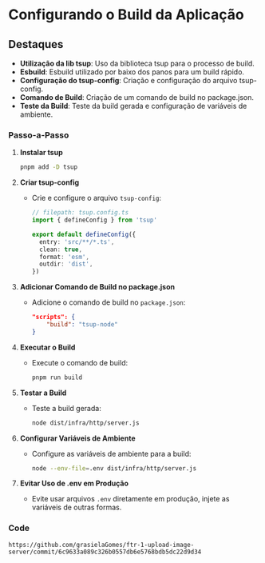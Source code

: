 # Configurando o Build da Aplicação

## Destaques

- **Utilização da lib tsup**: Uso da biblioteca tsup para o processo de build.
- **Esbuild**: Esbuild utilizado por baixo dos panos para um build rápido.
- **Configuração do tsup-config**: Criação e configuração do arquivo tsup-config.
- **Comando de Build**: Criação de um comando de build no package.json.
- **Teste da Build**: Teste da build gerada e configuração de variáveis de ambiente.

### Passo-a-Passo

1. **Instalar tsup**

   ```bash
   pnpm add -D tsup
   ```

1. **Criar tsup-config**

   - Crie e configure o arquivo `tsup-config`:

     ```typescript
     // filepath: tsup.config.ts
     import { defineConfig } from 'tsup'

     export default defineConfig({
       entry: 'src/**/*.ts',
       clean: true,
       format: 'esm',
       outdir: 'dist',
     })
     ```

1. **Adicionar Comando de Build no package.json**

   - Adicione o comando de build no `package.json`:
     ```json
     "scripts": {
         "build": "tsup-node"
     }
     ```

1. **Executar o Build**

   - Execute o comando de build:
     ```bash
     pnpm run build
     ```

1. **Testar a Build**

   - Teste a build gerada:
     ```bash
     node dist/infra/http/server.js
     ```

1. **Configurar Variáveis de Ambiente**

   - Configure as variáveis de ambiente para a build:
     ```bash
     node --env-file=.env dist/infra/http/server.js
     ```

1. **Evitar Uso de .env em Produção**
   - Evite usar arquivos `.env` diretamente em produção, injete as variáveis de outras formas.

### Code

```
https://github.com/grasielaGomes/ftr-1-upload-image-server/commit/6c9633a089c326b0557db6e5768bdb5dc22d9d34
```
